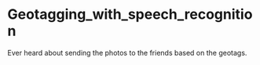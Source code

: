 # Geotagging_with_speech_recognition
Ever heard about sending the photos to the friends based on the geotags.
